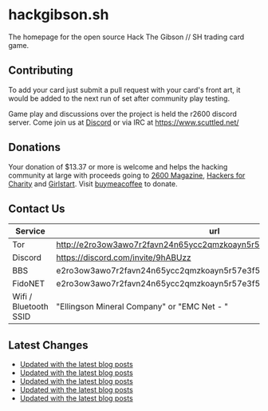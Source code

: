 # hackgibson.sh
The homepage for the open source Hack The Gibson // SH trading card game.


## Contributing

To add your card just submit a pull request with your card's front art, it would be added to the next run of set after community play testing.

Game play and discussions over the project is held the r2600 discord server. Come join us at [Discord](https://discord.com/invite/9hABUzz) or via IRC at https://www.scuttled.net/


## Donations

Your donation of $13.37 or more is welcome and helps the hacking community at large with proceeds going to [2600 Magazine](https://2600.com/), [Hackers for Charity](https://hackersforcharity.org) and [Girlstart](https://girlstart.org).  Visit [buymeacoffee](https://www.buymeacoffee.com/hackgibson.sh) to donate.


## Contact Us

Service | url
-|-
Tor | http://e2ro3ow3awo7r2favn24n65ycc2qmzkoayn5r57e3f56nvjwdcgg32ad.onion
Discord | https://discord.com/invite/9hABUzz
BBS | e2ro3ow3awo7r2favn24n65ycc2qmzkoayn5r57e3f56nvjwdcgg32ad.onion:23
FidoNET | e2ro3ow3awo7r2favn24n65ycc2qmzkoayn5r57e3f56nvjwdcgg32ad.onion:24554
Wifi / Bluetooth SSID | "Ellingson Mineral Company" or "EMC Net - <fidonet address>"

## Latest Changes
<!-- BLOG-POST-LIST:START -->
- [Updated with the latest blog posts](https://github.com/DFW2600/hackgibson.sh/commit/c45c693459aca6007c36e8482f91b1efc905b0b1)
- [Updated with the latest blog posts](https://github.com/DFW2600/hackgibson.sh/commit/a2ffde731df84753ee03ba7b2deaa8606bbb89f5)
- [Updated with the latest blog posts](https://github.com/DFW2600/hackgibson.sh/commit/dff15055670d5a62746345c9e143181ab63f253e)
- [Updated with the latest blog posts](https://github.com/DFW2600/hackgibson.sh/commit/cf2326a809ab0f43332464ae8f4381afb39d5a74)
- [Updated with the latest blog posts](https://github.com/DFW2600/hackgibson.sh/commit/0b37fe9a7558cdb00e6778b96052c0095e73a20b)
<!-- BLOG-POST-LIST:END -->
